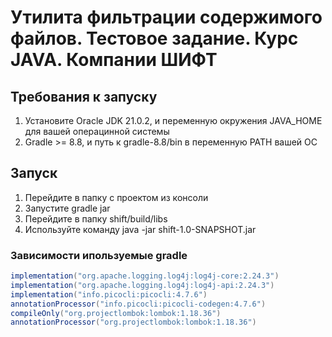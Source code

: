 # Утилита фильтрации содержимого файлов. Тестовое задание. Курс JAVA. Компании ШИФТ
## Требования к запуску
1. Установите Oracle JDK 21.0.2, и переменную окружения JAVA_HOME для вашей операцинной системы
2. Gradle >= 8.8, и путь к gradle-8.8/bin в переменную PATH вашей ОС
## Запуск
1. Перейдите в папку с проектом из консоли
2. Запустите gradle jar
3. Перейдите в папку shift/build/libs
4. Используйте команду java -jar shift-1.0-SNAPSHOT.jar
### Зависимости ипользуемые gradle
```groovy
implementation("org.apache.logging.log4j:log4j-core:2.24.3")
implementation("org.apache.logging.log4j:log4j-api:2.24.3")
implementation("info.picocli:picocli:4.7.6")
annotationProcessor("info.picocli:picocli-codegen:4.7.6")
compileOnly("org.projectlombok:lombok:1.18.36")
annotationProcessor("org.projectlombok:lombok:1.18.36")
```
